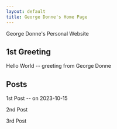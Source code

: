 ```yaml
---
layout: default
title: George Donne's Home Page
---
```


George Donne's Personal Website

## 1st Greeting

Hello World -- greeting from George Donne

## Posts

1st Post  -- on 2023-10-15

2nd Post

3rd Post
